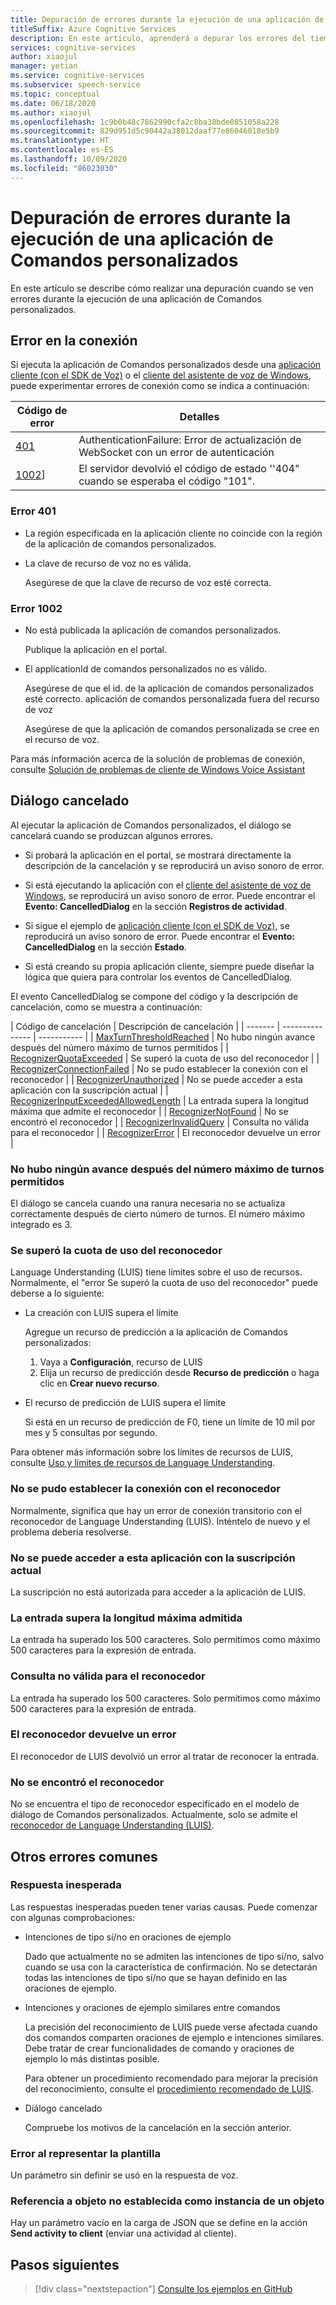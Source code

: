 ```yaml
---
title: Depuración de errores durante la ejecución de una aplicación de Comandos personalizados
titleSuffix: Azure Cognitive Services
description: En este artículo, aprenderá a depurar los errores del tiempo de ejecución en una aplicación de Comandos personalizados.
services: cognitive-services
author: xiaojul
manager: yetian
ms.service: cognitive-services
ms.subservice: speech-service
ms.topic: conceptual
ms.date: 06/18/2020
ms.author: xiaojul
ms.openlocfilehash: 1c9b0b48c7862990cfa2c8ba38bde0851058a228
ms.sourcegitcommit: 829d951d5c90442a38012daaf77e86046018e5b9
ms.translationtype: HT
ms.contentlocale: es-ES
ms.lasthandoff: 10/09/2020
ms.locfileid: "86023030"
---
```

# <a name="debug-errors-when-running-a-custom-commands-application"></a>Depuración de errores durante la ejecución de una aplicación de Comandos personalizados

En este artículo se describe cómo realizar una depuración cuando se ven errores durante la ejecución de una aplicación de Comandos personalizados. 

## <a name="connection-failed"></a>Error en la conexión

Si ejecuta la aplicación de Comandos personalizados desde una [aplicación cliente (con el SDK de Voz)](./how-to-custom-commands-setup-speech-sdk.md) o el [cliente del asistente de voz de Windows](./how-to-custom-commands-developer-flow-test.md), puede experimentar errores de conexión como se indica a continuación:

| Código de error | Detalles |
| ------- | -------- |
| [401](#error-401) | AuthenticationFailure: Error de actualización de WebSocket con un error de autenticación |
| [1002](#error-1002)] | El servidor devolvió el código de estado ''404" cuando se esperaba el código "101". |

### <a name="error-401"></a>Error 401
- La región especificada en la aplicación cliente no coincide con la región de la aplicación de comandos personalizados.

- La clave de recurso de voz no es válida.
    
    Asegúrese de que la clave de recurso de voz esté correcta.

### <a name="error-1002"></a>Error 1002 
- No está publicada la aplicación de comandos personalizados.
    
    Publique la aplicación en el portal.

- El applicationId de comandos personalizados no es válido.

    Asegúrese de que el id. de la aplicación de comandos personalizados esté correcto.
 aplicación de comandos personalizada fuera del recurso de voz

    Asegúrese de que la aplicación de comandos personalizada se cree en el recurso de voz.

Para más información acerca de la solución de problemas de conexión, consulte [Solución de problemas de cliente de Windows Voice Assistant](https://github.com/Azure-Samples/Cognitive-Services-Voice-Assistant/tree/master/clients/csharp-wpf#troubleshooting)


## <a name="dialog-is-canceled"></a>Diálogo cancelado

Al ejecutar la aplicación de Comandos personalizados, el diálogo se cancelará cuando se produzcan algunos errores.

- Si probará la aplicación en el portal, se mostrará directamente la descripción de la cancelación y se reproducirá un aviso sonoro de error. 

- Si está ejecutando la aplicación con el [cliente del asistente de voz de Windows](./how-to-custom-commands-developer-flow-test.md), se reproducirá un aviso sonoro de error. Puede encontrar el **Evento: CancelledDialog** en la sección **Registros de actividad**.

- Si sigue el ejemplo de [aplicación cliente (con el SDK de Voz)](./how-to-custom-commands-setup-speech-sdk.md), se reproducirá un aviso sonoro de error. Puede encontrar el **Evento: CancelledDialog** en la sección **Estado**.

- Si está creando su propia aplicación cliente, siempre puede diseñar la lógica que quiera para controlar los eventos de CancelledDialog.

El evento CancelledDialog se compone del código y la descripción de cancelación, como se muestra a continuación:

| Código de cancelación | Descripción de cancelación |
| ------- | --------------- | ----------- |
| [MaxTurnThresholdReached](#no-progress-was-made-after-the-max-number-of-turns-allowed) | No hubo ningún avance después del número máximo de turnos permitidos |
| [RecognizerQuotaExceeded](#recognizer-usage-quota-exceeded) | Se superó la cuota de uso del reconocedor |
| [RecognizerConnectionFailed](#connection-to-the-recognizer-failed) | No se pudo establecer la conexión con el reconocedor |
| [RecognizerUnauthorized](#this-application-cannot-be-accessed-with-the-current-subscription) | No se puede acceder a esta aplicación con la suscripción actual |
| [RecognizerInputExceededAllowedLength](#input-exceeds-the-maximum-supported-length) | La entrada supera la longitud máxima que admite el reconocedor |
| [RecognizerNotFound](#recognizer-not-found) | No se encontró el reconocedor |
| [RecognizerInvalidQuery](#invalid-query-for-the-recognizer) | Consulta no válida para el reconocedor |
| [RecognizerError](#recognizer-return-an-error) | El reconocedor devuelve un error |

### <a name="no-progress-was-made-after-the-max-number-of-turns-allowed"></a>No hubo ningún avance después del número máximo de turnos permitidos
El diálogo se cancela cuando una ranura necesaria no se actualiza correctamente después de cierto número de turnos. El número máximo integrado es 3.

### <a name="recognizer-usage-quota-exceeded"></a>Se superó la cuota de uso del reconocedor
Language Understanding (LUIS) tiene límites sobre el uso de recursos. Normalmente, el "error Se superó la cuota de uso del reconocedor" puede deberse a lo siguiente: 
- La creación con LUIS supera el límite

    Agregue un recurso de predicción a la aplicación de Comandos personalizados: 
    1. Vaya a **Configuración**, recurso de LUIS
    1. Elija un recurso de predicción desde **Recurso de predicción** o haga clic en **Crear nuevo recurso**. 

- El recurso de predicción de LUIS supera el límite

    Si está en un recurso de predicción de F0, tiene un límite de 10 mil por mes y 5 consultas por segundo.

Para obtener más información sobre los límites de recursos de LUIS, consulte [Uso y límites de recursos de Language Understanding](https://docs.microsoft.com/azure/cognitive-services/luis/luis-limits#resource-usage-and-limits).

### <a name="connection-to-the-recognizer-failed"></a>No se pudo establecer la conexión con el reconocedor
Normalmente, significa que hay un error de conexión transitorio con el reconocedor de Language Understanding (LUIS). Inténtelo de nuevo y el problema debería resolverse.

### <a name="this-application-cannot-be-accessed-with-the-current-subscription"></a>No se puede acceder a esta aplicación con la suscripción actual
La suscripción no está autorizada para acceder a la aplicación de LUIS. 

### <a name="input-exceeds-the-maximum-supported-length"></a>La entrada supera la longitud máxima admitida
La entrada ha superado los 500 caracteres. Solo permitimos como máximo 500 caracteres para la expresión de entrada.

### <a name="invalid-query-for-the-recognizer"></a>Consulta no válida para el reconocedor
La entrada ha superado los 500 caracteres. Solo permitimos como máximo 500 caracteres para la expresión de entrada.

### <a name="recognizer-return-an-error"></a>El reconocedor devuelve un error
El reconocedor de LUIS devolvió un error al tratar de reconocer la entrada.

### <a name="recognizer-not-found"></a>No se encontró el reconocedor
No se encuentra el tipo de reconocedor especificado en el modelo de diálogo de Comandos personalizados. Actualmente, solo se admite el [reconocedor de Language Understanding (LUIS)](https://www.luis.ai/).

## <a name="other-common-errors"></a>Otros errores comunes
### <a name="unexpected-response"></a>Respuesta inesperada
Las respuestas inesperadas pueden tener varias causas. Puede comenzar con algunas comprobaciones:
- Intenciones de tipo sí/no en oraciones de ejemplo

    Dado que actualmente no se admiten las intenciones de tipo sí/no, salvo cuando se usa con la característica de confirmación. No se detectarán todas las intenciones de tipo sí/no que se hayan definido en las oraciones de ejemplo.

- Intenciones y oraciones de ejemplo similares entre comandos

    La precisión del reconocimiento de LUIS puede verse afectada cuando dos comandos comparten oraciones de ejemplo e intenciones similares. Debe tratar de crear funcionalidades de comando y oraciones de ejemplo lo más distintas posible.

    Para obtener un procedimiento recomendado para mejorar la precisión del reconocimiento, consulte el [procedimiento recomendado de LUIS](https://docs.microsoft.com/azure/cognitive-services/luis/luis-concept-best-practices).

- Diálogo cancelado
    
    Compruebe los motivos de la cancelación en la sección anterior.

### <a name="error-while-rendering-the-template"></a>Error al representar la plantilla
Un parámetro sin definir se usó en la respuesta de voz. 

### <a name="object-reference-not-set-to-an-instance-of-an-object"></a>Referencia a objeto no establecida como instancia de un objeto
Hay un parámetro vacío en la carga de JSON que se define en la acción **Send activity to client** (enviar una actividad al cliente).

## <a name="next-steps"></a>Pasos siguientes

> [!div class="nextstepaction"]
> [Consulte los ejemplos en GitHub](https://aka.ms/speech/cc-samples)